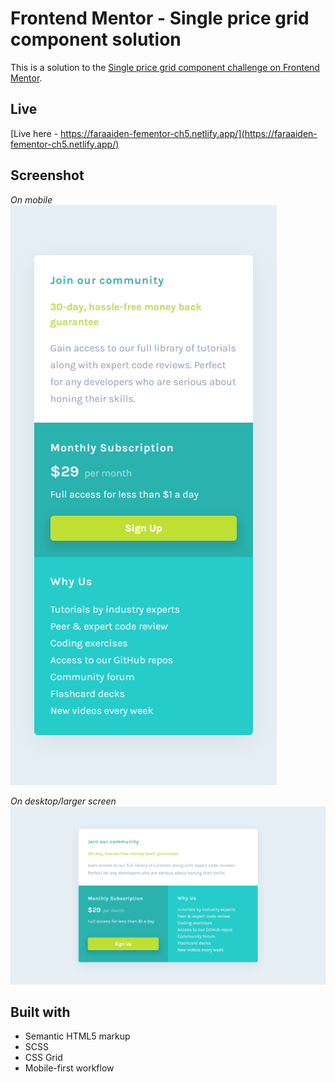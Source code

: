# Frontend Mentor - Single price grid component solution

This is a solution to the [Single price grid component challenge on Frontend Mentor](https://www.frontendmentor.io/challenges/single-price-grid-component-5ce41129d0ff452fec5abbbc).

## Live

[Live here - https://faraaiden-fementor-ch5.netlify.app/](https://faraaiden-fementor-ch5.netlify.app/)

## Screenshot

_On mobile_  
![](./assets/images/on-mobile.png)

_On desktop/larger screen_  
![](./assets/images/on-larger-screen.png)

## Built with

- Semantic HTML5 markup
- SCSS
- CSS Grid
- Mobile-first workflow
